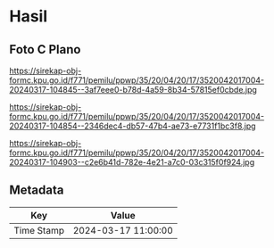 # Hasil

## Foto C Plano

https://sirekap-obj-formc.kpu.go.id/f771/pemilu/ppwp/35/20/04/20/17/3520042017004-20240317-104845--3af7eee0-b78d-4a59-8b34-57815ef0cbde.jpg

https://sirekap-obj-formc.kpu.go.id/f771/pemilu/ppwp/35/20/04/20/17/3520042017004-20240317-104854--2346dec4-db57-47b4-ae73-e7731f1bc3f8.jpg

https://sirekap-obj-formc.kpu.go.id/f771/pemilu/ppwp/35/20/04/20/17/3520042017004-20240317-104903--c2e6b41d-782e-4e21-a7c0-03c315f0f924.jpg


## Metadata

| Key        | Value               |
| ---------- | ------------------- |
| Time Stamp | 2024-03-17 11:00:00 |



